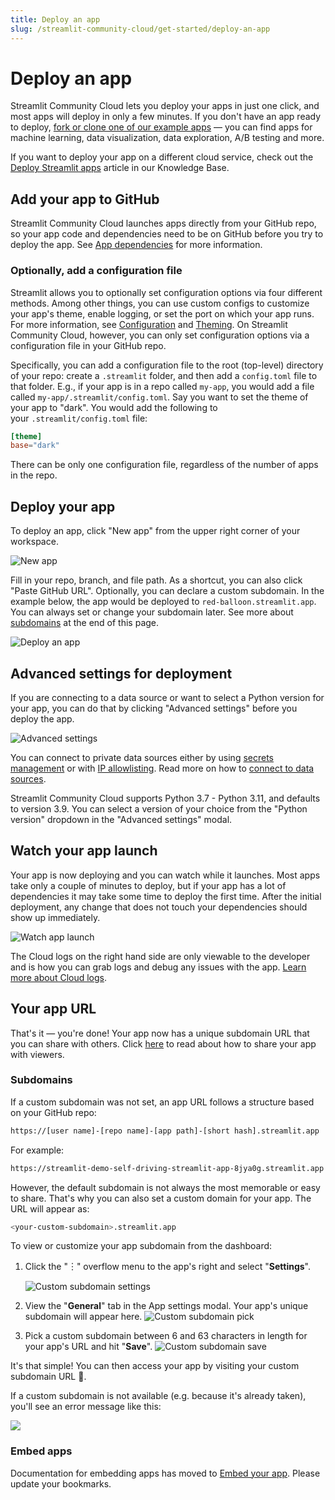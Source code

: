 ```yaml
---
title: Deploy an app
slug: /streamlit-community-cloud/get-started/deploy-an-app
---
```


# Deploy an app

Streamlit Community Cloud lets you deploy your apps in just one click, and most apps will deploy in only a few minutes. If you don't have an app ready to deploy, [fork or clone one of our example apps](https://streamlit-cloud-example-apps-streamlit-app-sw3u0r.streamlit.app/?hsCtaTracking=28f10086-a3a5-4ea8-9403-f3d52bf26184|22470002-acb1-4d93-8286-00ee4f8a46fb) — you can find apps for machine learning, data visualization, data exploration, A/B testing and more.

<Note>

If you want to deploy your app on a different cloud service, check out the [Deploy Streamlit apps](/knowledge-base/tutorials/deploy) article in our Knowledge Base.

</Note>

## Add your app to GitHub

Streamlit Community Cloud launches apps directly from your GitHub repo, so your app code and dependencies need to be on GitHub before you try to deploy the app. See [App dependencies](/streamlit-community-cloud/get-started/deploy-an-app/app-dependencies) for more information.

### Optionally, add a configuration file

Streamlit allows you to optionally set configuration options via four different methods. Among other things, you can use custom configs to customize your app's theme, enable logging, or set the port on which your app runs. For more information, see [Configuration](/library/advanced-features/configuration) and [Theming](/library/advanced-features/theming). On Streamlit Community Cloud, however, you can only set configuration options via a configuration file in your GitHub repo.

Specifically, you can add a configuration file to the root (top-level) directory of your repo: create a `.streamlit` folder, and then add a `config.toml` file to that folder. E.g., if your app is in a repo called `my-app`, you would add a file called `my-app/.streamlit/config.toml`. Say you want to set the theme of your app to "dark". You would add the following to your `.streamlit/config.toml` file:

```toml
[theme]
base="dark"
```

<Important>

There can be only one configuration file, regardless of the number of apps in the repo.
</Important>

## Deploy your app

To deploy an app, click "New app" from the upper right corner of your workspace.

![New app](/images/streamlit-community-cloud/deploy-empty-new-app.png)

Fill in your repo, branch, and file path. As a shortcut, you can also click "Paste GitHub URL". Optionally, you can declare a custom subdomain. In the example below, the app would be deployed to `red-balloon.streamlit.app`. You can always set or change your subdomain later. See more about [subdomains](#subdomains) at the end of this page.

![Deploy an app](/images/streamlit-community-cloud/deploy-an-app.png)

## Advanced settings for deployment

If you are connecting to a data source or want to select a Python version for your app, you can do that by clicking "Advanced settings" before you deploy the app.

![Advanced settings](/images/streamlit-community-cloud/advanced-settings.png)

You can connect to private data sources either by using [secrets management](/streamlit-community-cloud/get-started/deploy-an-app/connect-to-data-sources/secrets-management) or with [IP allowlisting](/streamlit-community-cloud/get-started/deploy-an-app/connect-to-data-sources/stable-outbound-ip-addresses). Read more on how to [connect to data sources](/streamlit-community-cloud/get-started/deploy-an-app/connect-to-data-sources).

<Tip>

Streamlit Community Cloud supports Python 3.7 - Python 3.11, and defaults to version 3.9. You can select a version of your choice from the "Python version" dropdown in the "Advanced settings" modal.

</Tip>

## Watch your app launch

Your app is now deploying and you can watch while it launches. Most apps take only a couple of minutes to deploy, but if your app has a lot of dependencies it may take some time to deploy the first time. After the initial deployment, any change that does not touch your dependencies should show up immediately.

![Watch app launch](/images/streamlit-community-cloud/watch-app-launch.png)

<Note>

The Cloud logs on the right hand side are only viewable to the developer and is how you can grab logs and debug any issues with the app. [Learn more about Cloud logs](/streamlit-community-cloud/get-started/manage-your-app#cloud-logs).

</Note>

## Your app URL

That's it — you're done! Your app now has a unique subdomain URL that you can share with others. Click [here](/streamlit-community-cloud/get-started/share-your-app) to read about how to share your app with viewers.

### Subdomains

If a custom subdomain was not set, an app URL follows a structure based on your GitHub repo:

```bash
https://[user name]-[repo name]-[app path]-[short hash].streamlit.app
```

For example:

```bash
https://streamlit-demo-self-driving-streamlit-app-8jya0g.streamlit.app
```

However, the default subdomain is not always the most memorable or easy to share. That's why you can also set a custom domain for your app. The URL will appear as:

```bash
<your-custom-subdomain>.streamlit.app
```

To view or customize your app subdomain from the dashboard:

1. Click the "︙" overflow menu to the app's right and select "**Settings**".

   ![Custom subdomain settings](/images/streamlit-community-cloud/custom-subdomain-settings.png)

2. View the "**General**" tab in the App settings modal. Your app's unique subdomain will appear here.
   ![Custom subdomain pick](/images/streamlit-community-cloud/custom-subdomain-pick.png)

3. Pick a custom subdomain between 6 and 63 characters in length for your app's URL and hit "**Save**".
   ![Custom subdomain save](/images/streamlit-community-cloud/custom-subdomain-save.png)

It's that simple! You can then access your app by visiting your custom subdomain URL 🎉.

If a custom subdomain is not available (e.g. because it's already taken), you'll see an error message like this:

<Image src="/images/streamlit-community-cloud/custom-subdomain-error.png" clean />

### Embed apps

<Tip>

Documentation for embedding apps has moved to [Embed your app](/streamlit-community-cloud/get-started/embed-your-app). Please update your bookmarks.

</Tip>